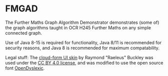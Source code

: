 # FMGAD
The Further Maths Graph Algorithm Demonstrator demonstrates (some of) the graph algorithms taught in OCR H245 Further Maths on any simple connected graph.

Use of Java 8-15 is required for functionality, Java 8/11 is recommended for security reasons, and Java 8 is recommended for maximum compatability.

Legal stuff:
The [cloud-form UI skin](https://github.com/czyzby/gdx-skins/tree/master/cloud-form) by Raymond "Raeleus" Buckley was used under the [CC BY 4.0 license](http://creativecommons.org/licenses/by/4.0/), and was modified to use the open source font [OpenDyslexic](https://opendyslexic.org).
